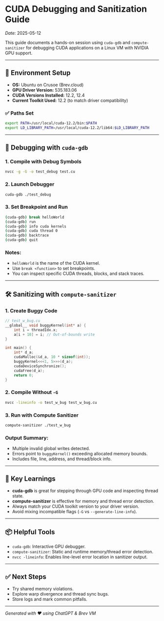 # CUDA Debugging and Sanitization Guide

*Date:* 2025-05-12

This guide documents a hands-on session using `cuda-gdb` and `compute-sanitizer` for debugging CUDA applications on a Linux VM with NVIDIA GPU support.

---

## 🧪 Environment Setup

- **OS:** Ubuntu on Crusoe (Brev.cloud)
- **GPU Driver Version:** 535.183.06
- **CUDA Versions Installed:** 12.2, 12.4
- **Current Toolkit Used:** 12.2 (to match driver compatibility)

### ✅ Paths Set

```bash
export PATH=/usr/local/cuda-12.2/bin:$PATH
export LD_LIBRARY_PATH=/usr/local/cuda-12.2/lib64:$LD_LIBRARY_PATH
```

---

## 🔧 Debugging with `cuda-gdb`

### 1. Compile with Debug Symbols

```bash
nvcc -g -G -o test_debug test.cu
```

### 2. Launch Debugger

```bash
cuda-gdb ./test_debug
```

### 3. Set Breakpoint and Run

```bash
(cuda-gdb) break helloWorld
(cuda-gdb) run
(cuda-gdb) info cuda kernels
(cuda-gdb) cuda thread 0
(cuda-gdb) backtrace
(cuda-gdb) quit
```

### Notes:

- `helloWorld` is the name of the CUDA kernel.
- Use `break <function>` to set breakpoints.
- You can inspect specific CUDA threads, blocks, and stack traces.

---

## 🛠️ Sanitizing with `compute-sanitizer`

### 1. Create Buggy Code

```cpp
// test_w_bug.cu
__global__ void buggyKernel(int* a) {
    int i = threadIdx.x;
    a[i + 10] = i; // Out-of-bounds write
}

int main() {
    int* d_a;
    cudaMalloc(&d_a, 10 * sizeof(int));
    buggyKernel<<<1, 5>>>(d_a);
    cudaDeviceSynchronize();
    cudaFree(d_a);
    return 0;
}
```

### 2. Compile Without `-G`

```bash
nvcc -lineinfo -o test_w_bug test_w_bug.cu
```

### 3. Run with Compute Sanitizer

```bash
compute-sanitizer ./test_w_bug
```

### Output Summary:

- Multiple invalid global writes detected.
- Errors point to `buggyKernel()` exceeding allocated memory bounds.
- Includes file, line, address, and thread/block info.

---

## 🧠 Key Learnings

- **cuda-gdb** is great for stepping through GPU code and inspecting thread state.
- **compute-sanitizer** is effective for memory and thread error detection.
- Always match your CUDA toolkit version to your driver version.
- Avoid mixing incompatible flags (`-G` vs `--generate-line-info`).

---

## 📦 Helpful Tools

- `cuda-gdb`: Interactive GPU debugger.
- `compute-sanitizer`: Static and runtime memory/thread error detection.
- `nvcc -lineinfo`: Enables line-level error location in sanitizer output.

---

## ✅ Next Steps

- Try shared memory violations.
- Explore warp divergence and thread sync bugs.
- Store logs and mark common pitfalls.

---

*Generated with ❤️ using ChatGPT & Brev VM*

